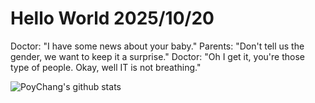 # Hello World 2025/10/20

Doctor: "I have some news about your baby."
Parents: "Don't tell us the gender, we want to keep it a surprise."
Doctor: "Oh I get it, you're those type of people. Okay, well IT is not breathing."

![PoyChang's github stats](https://github-readme-stats.vercel.app/api?username=poychang&show_icons=true&theme=dracula)
